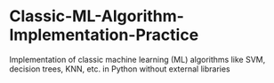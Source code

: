 # Classic-ML-Algorithm-Implementation-Practice
Implementation of classic machine learning (ML) algorithms like SVM, decision trees, KNN, etc. in Python without external libraries
